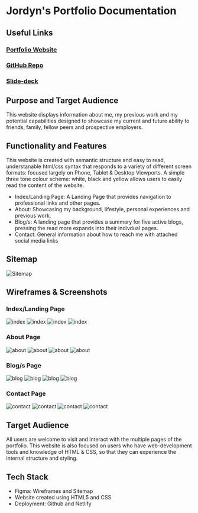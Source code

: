 # **Jordyn's Portfolio Documentation**

## Useful Links

### [Portfolio Website](https://main--enchanting-frangipane-5bb72c.netlify.app/index.html)

### [GitHub Repo](https://github.com/JanzenCode/JordynSmall_T1A2)

### [Slide-deck](https://youtu.be/xVkA4unryz4)

## Purpose and Target Audience

This website displays information about me, my previous work and my potential capabilities designed to showcase my current and future ability to friends, family, fellow peers and prospective employers. 

## Functionality and Features 

This website is created with semantic structure and easy to read, understanable html/css syntax that responds to a variety of different screen formats: focused largely on Phone, Tablet & Desktop Viewports. A simple three tone colour scheme: white, black and yellow allows users to easily read the content of the website. 
- Index/Landing Page: A Landing Page that provides navigation to professional links and other pages.
- About: Showcasing my background, lifestyle, personal experiences and previous work.
- Blog/s: A landing page that provides a summary for five active blogs, pressing the read more expands into their indivdual pages. 
- Contact: General information about how to reach me with attached social media links 

## Sitemap

![Sitemap](https://github.com/JanzenCode/JordynSmall_T1A2/blob/main/docs/Sitemap.png)

## Wireframes & Screenshots

### Index/Landing Page

![index](https://github.com/JanzenCode/JordynSmall_T1A2/blob/main/docs/index.png)
![index](https://github.com/JanzenCode/JordynSmall_T1A2/blob/main/docs/index-phone.png)
![index](https://github.com/JanzenCode/JordynSmall_T1A2/blob/main/docs/index-tablet.png)
![index](https://github.com/JanzenCode/JordynSmall_T1A2/blob/main/docs/index-desktop.png)

### About Page

![about](https://github.com/JanzenCode/JordynSmall_T1A2/blob/main/docs/about.png)
![about](https://github.com/JanzenCode/JordynSmall_T1A2/blob/main/docs/about-phone.png)
![about](https://github.com/JanzenCode/JordynSmall_T1A2/blob/main/docs/about-tablet.png)
![about](https://github.com/JanzenCode/JordynSmall_T1A2/blob/main/docs/about-desktop.png)

### Blog/s Page

![blog](https://github.com/JanzenCode/JordynSmall_T1A2/blob/main/docs/blog.png)
![blog](https://github.com/JanzenCode/JordynSmall_T1A2/blob/main/docs/blog-phone.png)
![blog](https://github.com/JanzenCode/JordynSmall_T1A2/blob/main/docs/blog-tablet.png)
![blog](https://github.com/JanzenCode/JordynSmall_T1A2/blob/main/docs/blog-desktop.png)

### Contact Page

![contact](https://github.com/JanzenCode/JordynSmall_T1A2/blob/main/docs/contact.png)
![contact](https://github.com/JanzenCode/JordynSmall_T1A2/blob/main/docs/contact-phone.png)
![contact](https://github.com/JanzenCode/JordynSmall_T1A2/blob/main/docs/contact-tablet.png)
![contact](https://github.com/JanzenCode/JordynSmall_T1A2/blob/main/docs/contact-desktop.png)

## Target Audience

All users are welcome to visit and interact with the multiple pages of the portfolio.
This website is also focused on users who have web-development tools and knowledge of HTML & CSS, so that they can experience the internal structure and styling. 

## Tech Stack

- Figma: Wireframes and Sitemap
- Website created using HTML5 and CSS
- Deployment: Github and Netlify
